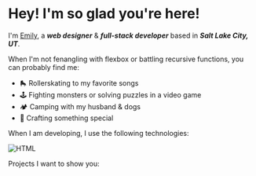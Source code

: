 # Hey! I'm so glad you're here!

I'm [Emily](https://emily-rivera.tech/), a ***web designer*** & ***full-stack developer*** based in ***Salt Lake City, UT***.

<!-- [<img align="left" alt="Emily Rivera | LinkedIn" width="22px" src="https://cdn.jsdelivr.net/npm/simple-icons@v3/icons/linkedin.svg" />][linkedin] -->

When I'm not fenangling with flexbox or battling recursive functions, you can probably find me:

- 🛼 Rollerskating to my favorite songs
- 🕹️ Fighting monsters or solving puzzles in a video game
- 🏕️ Camping with my husband & dogs
- 🎨 Crafting something special

When I am developing, I use the following technologies:

![HTML]()

<p> Projects I want to show you: </p>

<!-- - 🔭 I’m currently working on 50/50 Database Site
- 🌱 I’m currently learning AWS
- 💬 Ask me about web design + development!
- 📫 How to reach me: emily-rivera.tech
- 😄 Pronouns: She/Her
- ⚡ Fun fact: I love to rollerskate! 🛼 -->

[website]: https://emily-rivera.tech/
[linkedin]: https://www.linkedin.com/in/emily-rivera-75ba6a232/
[dribbble]: https://dribbble.com/emily-rivera
[github]: https://github.com/emily-rivera
